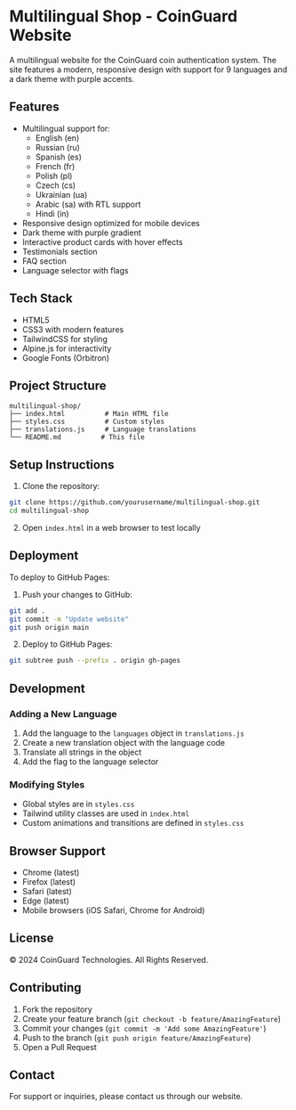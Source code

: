 # Multilingual Shop - CoinGuard Website

A multilingual website for the CoinGuard coin authentication system. The site features a modern, responsive design with support for 9 languages and a dark theme with purple accents.

## Features

- Multilingual support for:
  - English (en)
  - Russian (ru)
  - Spanish (es)
  - French (fr)
  - Polish (pl)
  - Czech (cs)
  - Ukrainian (ua)
  - Arabic (sa) with RTL support
  - Hindi (in)
- Responsive design optimized for mobile devices
- Dark theme with purple gradient
- Interactive product cards with hover effects
- Testimonials section
- FAQ section
- Language selector with flags

## Tech Stack

- HTML5
- CSS3 with modern features
- TailwindCSS for styling
- Alpine.js for interactivity
- Google Fonts (Orbitron)

## Project Structure

```
multilingual-shop/
├── index.html          # Main HTML file
├── styles.css          # Custom styles
├── translations.js     # Language translations
└── README.md          # This file
```

## Setup Instructions

1. Clone the repository:
```bash
git clone https://github.com/yourusername/multilingual-shop.git
cd multilingual-shop
```

2. Open `index.html` in a web browser to test locally

## Deployment

To deploy to GitHub Pages:

1. Push your changes to GitHub:
```bash
git add .
git commit -m "Update website"
git push origin main
```

2. Deploy to GitHub Pages:
```bash
git subtree push --prefix . origin gh-pages
```

## Development

### Adding a New Language

1. Add the language to the `languages` object in `translations.js`
2. Create a new translation object with the language code
3. Translate all strings in the object
4. Add the flag to the language selector

### Modifying Styles

- Global styles are in `styles.css`
- Tailwind utility classes are used in `index.html`
- Custom animations and transitions are defined in `styles.css`

## Browser Support

- Chrome (latest)
- Firefox (latest)
- Safari (latest)
- Edge (latest)
- Mobile browsers (iOS Safari, Chrome for Android)

## License

© 2024 CoinGuard Technologies. All Rights Reserved.

## Contributing

1. Fork the repository
2. Create your feature branch (`git checkout -b feature/AmazingFeature`)
3. Commit your changes (`git commit -m 'Add some AmazingFeature'`)
4. Push to the branch (`git push origin feature/AmazingFeature`)
5. Open a Pull Request

## Contact

For support or inquiries, please contact us through our website.

